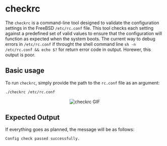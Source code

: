 # checkrc

The `checkrc` is a command-line tool designed to validate the configuration settings in the FreeBSD `/etc/rc.conf` file. This tool checks each setting against a predefined set of valid values to ensure that the configuration will function as expected when the system boots. The current way to debug errors in `/etc/rc.conf` if throught the shell command line `sh -n /etc/rc.conf && echo $?` for return error code in output. Horewer, this output is poor.

## Basic usage

To run `checkrc`, simply provide the path to the `rc.conf` file as an argument:

```bash
./checkrc /etc/rc.conf
```

<p align="center">
  <img src="https://raw.githubusercontent.com/scovl/checkrc/main/checkrc.gif" alt="checkrc GIF">
</p>


## Expected Output


If everything goes as planned, the message will be as follows:

```bash
Config check passed successfully.
```
